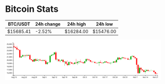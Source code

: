 # Bitcoin Stats

BTC/USDT|24h change|24h high|24h low|
|---|---|---|---|
|$15685.41|-2.52%|$16284.00|$15476.00|

<img src="./chart.svg">
